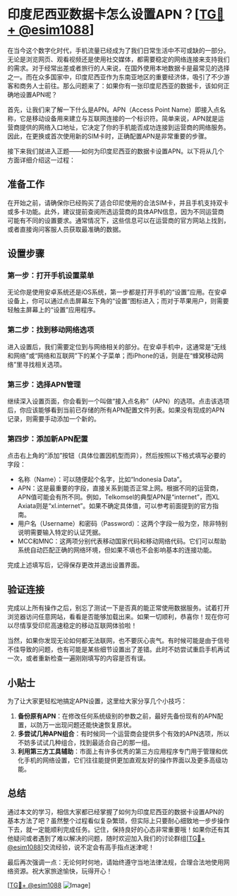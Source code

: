 # 印度尼西亚数据卡怎么设置APN？[[TG💪+ @esim1088](https://t.me/s/esim1088)]

在当今这个数字化时代，手机流量已经成为了我们日常生活中不可或缺的一部分。无论是浏览网页、观看视频还是使用社交媒体，都需要稳定的网络连接来支持我们的需求。对于经常出差或者旅行的人来说，在国外使用本地数据卡是最常见的选择之一。而在众多国家中，印度尼西亚作为东南亚地区的重要经济体，吸引了不少游客和商务人士前往。那么问题来了：如果你有一张印度尼西亚的数据卡，该如何正确地设置APN呢？

首先，让我们来了解一下什么是APN。APN（Access Point Name）即接入点名称，它是移动设备用来建立与互联网连接的一个标识符。简单来说，APN就是运营商提供的网络入口地址，它决定了你的手机能否成功连接到运营商的网络服务。因此，在更换或首次使用新的SIM卡时，正确配置APN是非常重要的步骤。

接下来我们就进入正题——如何为印度尼西亚的数据卡设置APN。以下将从几个方面详细介绍这一过程：

## 准备工作

在开始之前，请确保你已经购买了适合印尼使用的合法SIM卡，并且手机支持双卡或多卡功能。此外，建议提前查阅所选运营商的具体APN信息，因为不同运营商可能有不同的设置要求。通常情况下，这些信息可以在运营商的官方网站上找到，或者直接询问客服人员获取最准确的数据。

## 设置步骤

### 第一步：打开手机设置菜单

无论你是使用安卓系统还是iOS系统，第一步都是打开手机的“设置”应用。在安卓设备上，你可以通过点击屏幕左下角的“设置”图标进入；而对于苹果用户，则需要轻触主屏幕上的“设置”应用程序。

### 第二步：找到移动网络选项

进入设置后，我们需要定位到与网络相关的部分。在安卓手机中，这通常是“无线和网络”或“网络和互联网”下的某个子菜单；而iPhone的话，则是在“蜂窝移动网络”里寻找相关选项。

### 第三步：选择APN管理

继续深入设置页面，你会看到一个叫做“接入点名称”（APN）的选项。点击该选项后，你应该能够看到当前已存储的所有APN配置文件列表。如果没有现成的APN记录，则需要手动添加一个新的。

### 第四步：添加新APN配置

点击右上角的“添加”按钮（具体位置因机型而异），然后按照以下格式填写必要的字段：
- 名称（Name）：可以随便起个名字，比如“Indonesia Data”。
- APN：这是最重要的字段，直接关系到能否正常上网。根据不同的运营商，APN值可能会有所不同。例如，Telkomsel的典型APN是“internet”，而XL Axiata则是“xl.internet”。如果不确定具体值，可以参考前面提到的官方指南。
- 用户名（Username）和密码（Password）：这两个字段一般为空，除非特别说明需要输入特定的认证凭据。
- MCC和MNC：这两项分别代表移动国家代码和移动网络代码。它们可以帮助系统自动匹配正确的网络环境，但如果不填也不会影响基本的连接功能。

完成上述填写后，记得保存更改并退出设置界面。

## 验证连接

完成以上所有操作之后，别忘了测试一下是否真的能正常使用数据服务。试着打开浏览器访问任意网站，看看是否能够加载出来。如果一切顺利，恭喜你！现在你可以尽情享受印尼高速稳定的移动互联网体验啦！

当然，如果你发现无论如何都无法联网，也不要灰心丧气。有时候可能是由于信号不佳导致的问题，也有可能是某些细节设置出了差错。此时不妨尝试重启手机再试一次，或者重新检查一遍刚刚填写的内容是否有误。

## 小贴士

为了让大家更轻松地搞定APN设置，这里给大家分享几个小技巧：
1. **备份原有APN**：在修改任何系统级别的参数之前，最好先备份现有的APN配置，以防万一出现问题还能快速恢复原状。
2. **多尝试几种APN组合**：有时候同一个运营商会提供多个有效的APN选项，所以不妨多试试几种组合，找到最适合自己的那一组。
3. **利用第三方工具辅助**：市面上有许多优秀的第三方应用程序专门用于管理和优化手机的网络设置，它们往往能提供更加直观友好的操作界面以及更多高级功能。

## 总结

通过本文的学习，相信大家都已经掌握了如何为印度尼西亚的数据卡设置APN的基本方法了吧？虽然整个过程看似复杂繁琐，但实际上只要耐心细致地一步步操作下去，就一定能顺利完成任务。记住，保持良好的心态非常重要哦！如果你还有其他疑问或者遇到了难以解决的问题，随时欢迎加入我们的讨论群组[[TG💪+ @esim1088](https://t.me/s/esim1088)]交流经验，说不定会有高手指点迷津呢！

最后再次强调一点：无论何时何地，请始终遵守当地法律法规，合理合法地使用网络资源。祝大家旅途愉快，玩得开心！

[[TG💪+ @esim1088](https://t.me/s/esim1088) ![Image](https://i.postimg.cc/4NQfJmqS/Snipaste-2025-05-13-00-14-12.png)]